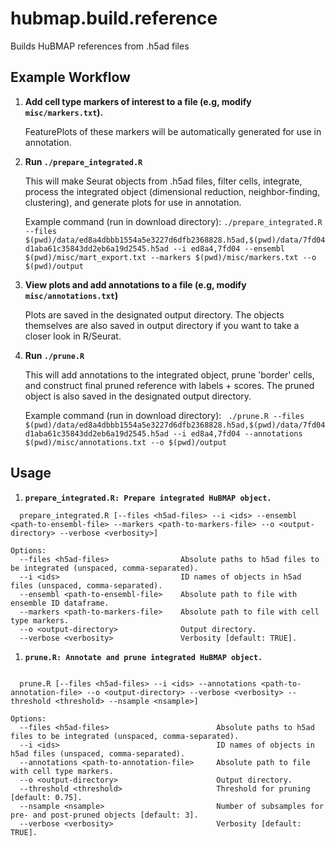 # hubmap.build.reference

Builds HuBMAP references from .h5ad files
## Example Workflow

1. **Add cell type markers of interest to a file (e.g, modify `misc/markers.txt`).**

    FeaturePlots of these markers will be automatically generated for use in annotation.

2. **Run `./prepare_integrated.R`** 

    This will make Seurat objects from .h5ad files, filter cells, integrate, process the integrated object (dimensional reduction, neighbor-finding, clustering), and generate plots for use in annotation. 

    Example command (run in download directory): `./prepare_integrated.R --files $(pwd)/data/ed8a4dbbb1554a5e3227d6dfb2368828.h5ad,$(pwd)/data/7fd04d1aba61c35843dd2eb6a19d2545.h5ad --i ed8a4,7fd04 --ensembl $(pwd)/misc/mart_export.txt --markers $(pwd)/misc/markers.txt --o $(pwd)/output` 

3. **View plots and add annotations to a file (e.g, modify `misc/annotations.txt`)**

    Plots are saved in the designated output directory. The objects themselves are also saved in output directory if you want to take a closer look in R/Seurat.

4. **Run `./prune.R`** 

   This will add annotations to the integrated object, prune 'border' cells, and construct final pruned reference with labels + scores. The pruned object is also saved in the designated output directory. 

   Example command (run in download directory): ` ./prune.R --files $(pwd)/data/ed8a4dbbb1554a5e3227d6dfb2368828.h5ad,$(pwd)/data/7fd04d1aba61c35843dd2eb6a19d2545.h5ad --i ed8a4,7fd04 --annotations $(pwd)/misc/annotations.txt --o $(pwd)/output`
 
 ## Usage
 1. **`prepare_integrated.R: Prepare integrated HuBMAP object.`**

```Usage:
  prepare_integrated.R [--files <h5ad-files> --i <ids> --ensembl <path-to-ensembl-file> --markers <path-to-markers-file> --o <output-directory> --verbose <verbosity>]

Options:
  --files <h5ad-files>                Absolute paths to h5ad files to be integrated (unspaced, comma-separated).
  --i <ids>                           ID names of objects in h5ad files (unspaced, comma-separated).
  --ensembl <path-to-ensembl-file>    Absolute path to file with ensemble ID dataframe.
  --markers <path-to-markers-file>    Absolute path to file with cell type markers.
  --o <output-directory>              Output directory.
  --verbose <verbosity>               Verbosity [default: TRUE].
  ```

 1. **`prune.R: Annotate and prune integrated HuBMAP object.`**

```Usage:
  
  prune.R [--files <h5ad-files> --i <ids> --annotations <path-to-annotation-file> --o <output-directory> --verbose <verbosity> --threshold <threshold> --nsample <nsample>]

Options:
  --files <h5ad-files>                        Absolute paths to h5ad files to be integrated (unspaced, comma-separated).
  --i <ids>                                   ID names of objects in h5ad files (unspaced, comma-separated).
  --annotations <path-to-annotation-file>     Absolute path to file with cell type markers.
  --o <output-directory>                      Output directory.
  --threshold <threshold>                     Threshold for pruning [default: 0.75].
  --nsample <nsample>                         Number of subsamples for pre- and post-pruned objects [default: 3].
  --verbose <verbosity>                       Verbosity [default: TRUE].
  ```
